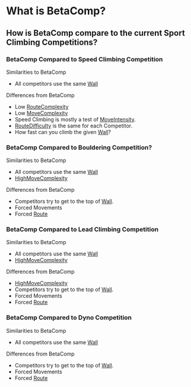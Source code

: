 # What is BetaComp?

## How is BetaComp compare to the current Sport Climbing Competitions?


### BetaComp Compared to Speed Climbing Competition

Similarities to BetaComp
- All competitors use the same [Wall]()

Differences from BetaComp
- Low [RouteComplexity]()
- Low [MoveComplexity]()
- Speed Climbing is mostly a test of [MoveIntensity]().
- [RouteDifficulty]() is the same for each Competitor.
- How fast can you climb the given [Wall]()?


### BetaComp Compared to Bouldering Competition?

Similarities to BetaComp
- All competitors use the same [Wall]() 
- [HighMoveComplexity]()


Differences from BetaComp
- Competitors try to get to the top of [Wall]().
- Forced Movements
- Forced [Route]()

### BetaComp Compared to Lead Climbing Competition

Similarities to BetaComp
- All competitors use the same [Wall]()
- [HighMoveComplexity]()


Differences from BetaComp
- [HighMoveComplexity]()
- Competitors try to get to the top of [Wall]().
- Forced Movements
- Forced [Route]()

### BetaComp Compared to Dyno Competition

Similarities to BetaComp
- All competitors use the same [Wall]()

Differences from BetaComp
- Competitors try to get to the top of [Wall]().
- Forced Movements
- Forced [Route]()
